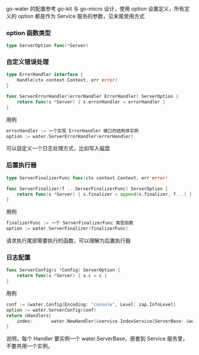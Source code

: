 go-water 的配置参考 go-kit 与 go-micro 设计，使用 option 设置定义，所有定义的 option 都是作为 Service 服务的参数，见末尾使用方式

### option 函数类型
```go
type ServerOption func(*Server)
```

### 自定义错误处理
```go
type ErrorHandler interface {
	Handle(ctx context.Context, err error)
}

func ServerErrorHandler(errorHandler ErrorHandler) ServerOption {
	return func(s *Server) { s.errorHandler = errorHandler }
}
```
用例
```go
errorHandler := 一个实现 ErrorHandler 接口的结构体实例
option := water.ServerErrorHandler(errorHandler)
```
可以自定义一个日志处理方式，比如写入磁盘

### 后置执行器
```go
type ServerFinalizerFunc func(ctx context.Context, err error)

func ServerFinalizer(f ...ServerFinalizerFunc) ServerOption {
	return func(s *Server) { s.finalizer = append(s.finalizer, f...) }
}
```
用例
```go
finalizerFunc := 一个 ServerFinalizerFunc 类型函数
option := water.ServerFinalizer(finalizerFunc)
```
请求执行尾部需要执行的函数，可以理解为后置执行器

### 日志配置
```go
func ServerConfig(c *Config) ServerOption {
	return func(s *Server) { s.c = c }
}
```
用例
```go
conf := &water.Config{Encoding: "console", Level: zap.InfoLevel}
option := water.ServerConfig(conf)
return &Handlers{
	index:       water.NewHandler(&service.IndexService{ServerBase: &water.ServerBase{}}, option),
}
```
说明，每个 Handler 要实例一个 water.ServerBase，嵌套到 Service 服务里，不要共用一个实例。